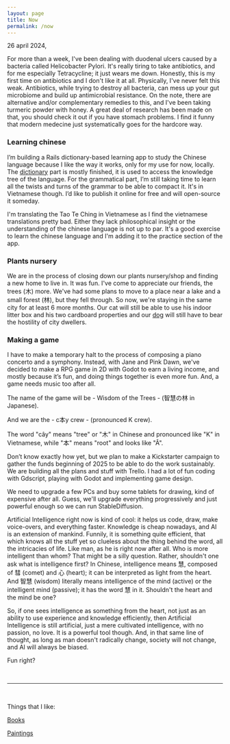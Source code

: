 ```yaml
---
layout: page
title: Now
permalink: /now
---
```


26 april 2024,

For more than a week, I've been dealing with duodenal ulcers caused by a bacteria called Helicobacter Pylori. It's really tiring to take antibiotics, and for me especially Tetracycline; it just wears me down. Honestly, this is my first time on antibiotics and I don't like it at all. Physically, I've never felt this weak. Antibiotics, while trying to destroy all bacteria, can mess up your gut microbiome and build up antimicrobial resistance. On the note, there are alternative and/or complementary remedies to this, and I've been taking turmeric powder with honey. A great deal of research has been made on that, you should check it out if you have stomach problems. I find it funny that modern medecine just systematically goes for the hardcore way.

### Learning chinese

I’m building a Rails dictionary-based learning app to study the Chinese language because I like the way it works,
only for my use for now, locally.
The [dictionary](/files/dictionary.png) part is mostly finished, it is used to access the knowledge tree of the language.
For the grammatical part, I’m still taking time to learn all the twists and turns of the grammar to be able to compact it.
It's in Vietnamese though. I’d like to publish it online for free and will open-source it someday.

I'm translating the Tao Te Ching in Vietnamese as I find the vietnamese translations pretty bad.
Either they lack philosophical insight or the understanding of the chinese language is not up to par.
It's a good exercise to learn the chinese language and I'm adding it to the practice section of the app.

### Plants nursery

We are in the process of closing down our plants nursery/shop and finding a new home to live in. It was fun. I've come to appreciate our friends, the trees (木) more.
We've had some plans to move to a place near a lake and a small forest (林), but they fell through. So now, we're staying in the same city for at least 6 more months.
Our cat will still be able to use his indoor litter box and his two cardboard properties and our [dog](/files/painting_dog.jpg) will still have to bear the hostility of city dwellers.

### Making a game

I have to make a temporary halt to the process of composing a piano concerto and a symphony.
Instead, with Jane and Pink Dawn, we've decided to make a RPG game in 2D with Godot to earn a living income, and mostly because it’s fun, and doing things together is even more fun. And, a game needs music too after all.

The name of the game will be - Wisdom of the Trees - (智慧の林 in Japanese).

And we are the - c本y crew - (pronounced K crew).

The word "cây" means "tree" or "木" in Chinese and pronounced like "K" in Vietnamese, while "本" means "root" and looks like "Â".

Don’t know exactly how yet, but we plan to make a Kickstarter campaign to gather the funds beginning of 2025 to be able to do the work sustainably.
We are building all the plans and stuff with Trello. I had a lot of fun coding with Gdscript, playing with Godot and implementing game design.

We need to upgrade a few PCs and buy some tablets for drawing, kind of expensive after all.
Guess, we'll upgrade everything progressively and just powerful enough so we can run StableDiffusion.

Artificial Intelligence right now is kind of cool: it helps us code, draw, make voice-overs, and everything faster.
Knowledge is cheap nowadays, and AI is an extension of mankind. Funnily, it is something quite efficient, that which knows all the stuff yet so clueless about the thing behind the word, all the intricacies of life. Like man, as he is right now after all. Who is more intelligent than whom? That might be a silly question. Rather, shouldn't one ask what is intelligence first? In Chinese, intelligence means 慧, composed of 彗 (comet) and 心 (heart); it can be interpreted as light from the heart. And 智慧 (wisdom) literally means intelligence of the mind (active) or the intelligent mind (passive); it has the word 慧 in it. Shouldn't the heart and the mind be one?

So, if one sees intelligence as something from the heart, not just as an ability to use experience and knowledge efficiently, then Artificial Intelligence is still artificial, just a mere cultivated intelligence, with no passion, no love. It is a powerful tool though. And, in that same line of thought, as long as man doesn't radically change, society will not change, and AI will always be biased.

Fun right?

<br>
<hr>
<br>

Things that I like:

[Books](/books)

[Paintings](/paintings)

<br>
<br>
